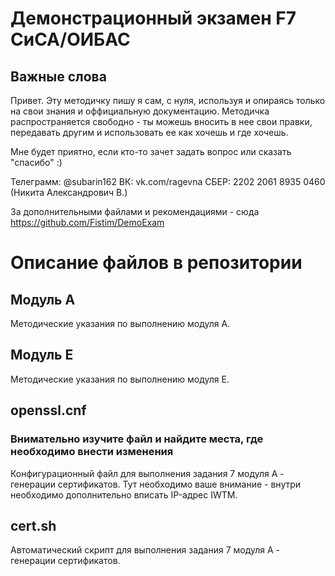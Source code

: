 # Демонстрационный экзамен F7 СиСА/ОИБАС

## Важные слова
Привет. Эту методичку пишу я сам, с нуля, используя и опираясь только на свои знания и оффициальную документацию.
Методичка распространяется свободно - ты можешь вносить в нее свои правки, передавать другим и использовать ее как хочешь и где хочешь.

Мне будет приятно, если кто-то зачет задать вопрос или сказать "спасибо" :)

Телеграмм: @subarin162
ВК: vk.com/ragevna
СБЕР: 2202 2061 8935 0460 (Никита Александрович В.)

За дополнительными файлами и рекомендациями - сюда https://github.com/Fistim/DemoExam

# Описание файлов в репозитории
## Модуль А
Методические указания по выполнению модуля А. 

## Модуль Е
Методические указания по выполнению модуля Е.

## openssl.cnf
### Внимательно изучите файл и найдите места, где необходимо внести изменения
Конфигурационный файл для выполнения задания 7 модуля А - генерации сертификатов.
Тут необходимо ваше внимание - внутри необходимо дополнительно вписать IP-адрес IWTM.


## cert.sh
Автоматический скрипт для выполнения задания 7 модуля А - генерации сертификатов. 
